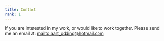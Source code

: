 ```yaml
---
title: Contact
rank: 1
---
```

If you are interested in my work, or would like to work together. Please send me an email at: <mailto:aart_odding@hotmail.com>

